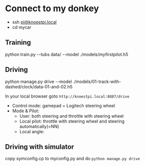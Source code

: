 # Connect to my donkey

- ssh pi@knoestpi.local
- cd mycar

## Training

python train.py --tubs data/ --model ./models/myfirstpilot.h5

## Driving

python manage.py drive --model ./models/01-track-with-dashed/clock/data-01-and-02.h5

In your local browser goto `http://knoestpi.local:8887/drive`
- Control mode: gamepad = Logitech steering wheel
- Mode & Pilot:
    - User: both steering and throttle with steering wheel
    - Local pilot: throttle with steering wheel and steering automatically(=NN)
    - Local angle:

## Driving with simulator

copy symconfig.cp to myconfig.py and do `python manage.py drive`